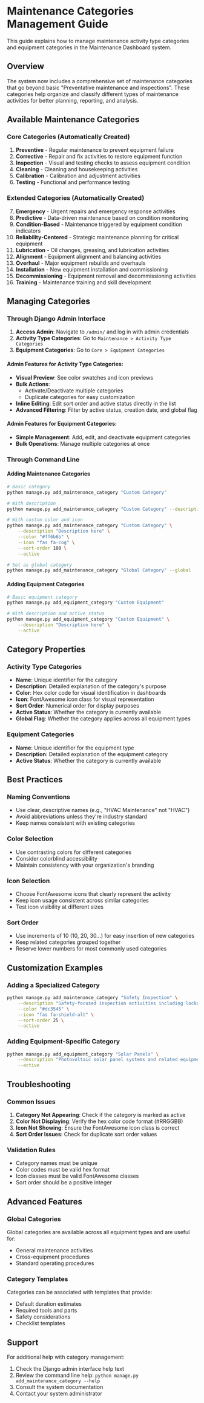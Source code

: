 # Maintenance Categories Management Guide

This guide explains how to manage maintenance activity type categories and equipment categories in the Maintenance Dashboard system.

## Overview

The system now includes a comprehensive set of maintenance categories that go beyond basic "Preventative maintenance and inspections". These categories help organize and classify different types of maintenance activities for better planning, reporting, and analysis.

## Available Maintenance Categories

### Core Categories (Automatically Created)
1. **Preventive** - Regular maintenance to prevent equipment failure
2. **Corrective** - Repair and fix activities to restore equipment function
3. **Inspection** - Visual and testing checks to assess equipment condition
4. **Cleaning** - Cleaning and housekeeping activities
5. **Calibration** - Calibration and adjustment activities
6. **Testing** - Functional and performance testing

### Extended Categories (Automatically Created)
7. **Emergency** - Urgent repairs and emergency response activities
8. **Predictive** - Data-driven maintenance based on condition monitoring
9. **Condition-Based** - Maintenance triggered by equipment condition indicators
10. **Reliability-Centered** - Strategic maintenance planning for critical equipment
11. **Lubrication** - Oil changes, greasing, and lubrication activities
12. **Alignment** - Equipment alignment and balancing activities
13. **Overhaul** - Major equipment rebuilds and overhauls
14. **Installation** - New equipment installation and commissioning
15. **Decommissioning** - Equipment removal and decommissioning activities
16. **Training** - Maintenance training and skill development

## Managing Categories

### Through Django Admin Interface

1. **Access Admin**: Navigate to `/admin/` and log in with admin credentials
2. **Activity Type Categories**: Go to `Maintenance > Activity Type Categories`
3. **Equipment Categories**: Go to `Core > Equipment Categories`

#### Admin Features for Activity Type Categories:
- **Visual Preview**: See color swatches and icon previews
- **Bulk Actions**: 
  - Activate/Deactivate multiple categories
  - Duplicate categories for easy customization
- **Inline Editing**: Edit sort order and active status directly in the list
- **Advanced Filtering**: Filter by active status, creation date, and global flag

#### Admin Features for Equipment Categories:
- **Simple Management**: Add, edit, and deactivate equipment categories
- **Bulk Operations**: Manage multiple categories at once

### Through Command Line

#### Adding Maintenance Categories
```bash
# Basic category
python manage.py add_maintenance_category "Custom Category"

# With description
python manage.py add_maintenance_category "Custom Category" --description "Description here"

# With custom color and icon
python manage.py add_maintenance_category "Custom Category" \
    --description "Description here" \
    --color "#ff6b6b" \
    --icon "fas fa-cog" \
    --sort-order 100 \
    --active

# Set as global category
python manage.py add_maintenance_category "Global Category" --global
```

#### Adding Equipment Categories
```bash
# Basic equipment category
python manage.py add_equipment_category "Custom Equipment"

# With description and active status
python manage.py add_equipment_category "Custom Equipment" \
    --description "Description here" \
    --active
```

## Category Properties

### Activity Type Categories
- **Name**: Unique identifier for the category
- **Description**: Detailed explanation of the category's purpose
- **Color**: Hex color code for visual identification in dashboards
- **Icon**: FontAwesome icon class for visual representation
- **Sort Order**: Numerical order for display purposes
- **Active Status**: Whether the category is currently available
- **Global Flag**: Whether the category applies across all equipment types

### Equipment Categories
- **Name**: Unique identifier for the equipment type
- **Description**: Detailed explanation of the equipment category
- **Active Status**: Whether the category is currently available

## Best Practices

### Naming Conventions
- Use clear, descriptive names (e.g., "HVAC Maintenance" not "HVAC")
- Avoid abbreviations unless they're industry standard
- Keep names consistent with existing categories

### Color Selection
- Use contrasting colors for different categories
- Consider colorblind accessibility
- Maintain consistency with your organization's branding

### Icon Selection
- Choose FontAwesome icons that clearly represent the activity
- Keep icon usage consistent across similar categories
- Test icon visibility at different sizes

### Sort Order
- Use increments of 10 (10, 20, 30...) for easy insertion of new categories
- Keep related categories grouped together
- Reserve lower numbers for most commonly used categories

## Customization Examples

### Adding a Specialized Category
```bash
python manage.py add_maintenance_category "Safety Inspection" \
    --description "Safety-focused inspection activities including lockout/tagout verification" \
    --color "#dc3545" \
    --icon "fas fa-shield-alt" \
    --sort-order 25 \
    --active
```

### Adding Equipment-Specific Category
```bash
python manage.py add_equipment_category "Solar Panels" \
    --description "Photovoltaic solar panel systems and related equipment" \
    --active
```

## Troubleshooting

### Common Issues

1. **Category Not Appearing**: Check if the category is marked as active
2. **Color Not Displaying**: Verify the hex color code format (#RRGGBB)
3. **Icon Not Showing**: Ensure the FontAwesome icon class is correct
4. **Sort Order Issues**: Check for duplicate sort order values

### Validation Rules
- Category names must be unique
- Color codes must be valid hex format
- Icon classes must be valid FontAwesome classes
- Sort order should be a positive integer

## Advanced Features

### Global Categories
Global categories are available across all equipment types and are useful for:
- General maintenance activities
- Cross-equipment procedures
- Standard operating procedures

### Category Templates
Categories can be associated with templates that provide:
- Default duration estimates
- Required tools and parts
- Safety considerations
- Checklist templates

## Support

For additional help with category management:
1. Check the Django admin interface help text
2. Review the command line help: `python manage.py add_maintenance_category --help`
3. Consult the system documentation
4. Contact your system administrator
